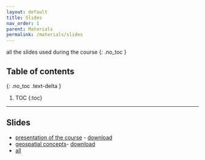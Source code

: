 ```yaml
---
layout: default
title: Slides
nav_order: 1
parent: Materials
permalink: /materials/slides
---
```

all the slides used during the course
{: .no_toc }

## Table of contents
{: .no_toc .text-delta }

1. TOC
{:toc}

---
## Slides
- [presentation of the course](https://docs.google.com/presentation/d/e/2PACX-1vSBVsLi-ND3eGZ0ZyAd-XWs453H4PRkywlYzJIVrHWnxrF1QLMe0GX4nlWq8YXeqWNNUwZS-t8IOO4e/pub?start=false&loop=false&delayms=3000) - [download](https://github.com/napo/geospatial_course_unitn/raw/master/docs/pdf/01%20-%20presentation%20of%20the%20course%20-%20geospatial%20analysis.pdf)
- [geospatial concepts](https://docs.google.com/presentation/d/e/2PACX-1vT_my7vYOE2_xOdD-eZOtjxEFrbi1BfMcx_84jwomsVgI5wOfPxBO6sPNhxPtaLuEhrrkxmPbiv5Na0/pub?start=false&loop=false&delayms=3000)- [download](https://github.com/napo/geospatial_course_unitn/raw/master/docs/pdf/02%20-%20geospatial%20concepts%20-%20datascience.pdf)
- [all](https://github.com/napo/geospatial_course_unitn/tree/master/docs/pdf)